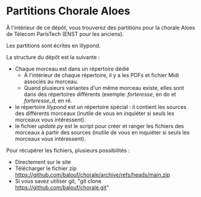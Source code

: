 # Partitions Chorale Aloes

À l'intérieur de ce dépôt, vous trouverez des partitions pour la chorale Aloes de Télecom ParisTech (ENST pour les anciens).

Les partitions sont écrites en lilypond.

La structure du dépôt est la suivante :

- Chaque morceau est dans un répertoire dédié
  - À l'intérieur de chaque répertoire, il y a les PDFs et fichier Midi associés au morceau.
  - Quand plusieurs variantes d'un même morceau existe, elles sont dans des répertoires différents (exemple: *forteresse*, 
    en do et *forteresse_d*, en ré.
- le répertoire *lilypond* est un répertoire spécial : il contient les sources des différents morceaux 
  (inutile de vous en inquiéter si seuls les morceaux vous intéressent).
- le fichier *update.py* est le script pour créer et ranger les fichiers des morceaux à partir des sources
  (inutile de vous en inquiéter si seuls les morceaux vous intéressent).

Pour récupérer les fichiers, plusieurs possibilités :
- Directement sur le site
- Télécharger le fichier zip https://github.com/balouf/chorale/archive/refs/heads/main.zip
- Si vous savez utiliser git, "git clone https://github.com/balouf/chorale.git"
